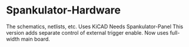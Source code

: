 # Spankulator-Hardware
The schematics, netlists, etc.
Uses KiCAD
Needs Spankulator-Panel
This version adds separate control of external trigger enable.
Now uses full-width main board.
